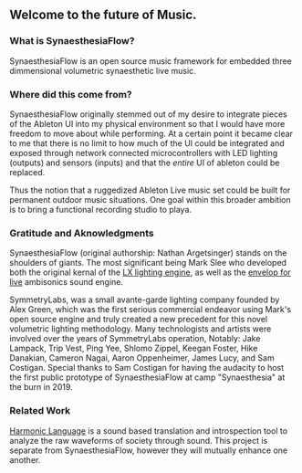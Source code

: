 ## Welcome to the future of Music.

### What is SynaesthesiaFlow?

SynaesthesiaFlow is an open source music framework for embedded three dimmensional volumetric synaesthetic live music.

### Where did this come from?

SynaesthesiaFlow originally stemmed out of my desire to integrate pieces of the Ableton UI into my physical environment so that I would have more freedom to move about while performing.  At a certain point it became clear to me that there is no limit to how much of the UI could be integrated and exposed through network connected microcontrollers with LED lighting (outputs) and sensors (inputs) and that the *entire* UI of ableton could be replaced.

Thus the notion that a ruggedized Ableton Live music set could be built for permanent outdoor music situations.  One goal within this broader ambition is to bring a functional recording studio to playa.

### Gratitude and Aknowledgments

SynaesthesiaFlow (original authorship: Nathan Argetsinger) stands on the shoulders of giants.  The most significant being Mark Slee who developed both the original kernal of the [LX lighting engine](https://github.com/heronarts/LX), as well as the [envelop for live](https://github.com/EnvelopSound/EnvelopForLive) ambisonics sound engine.

SymmetryLabs, was a small avante-garde lighting company founded by Alex Green, which was the first serious commercial endeavor using Mark's open source engine and truly created a new precedent for this novel volumetric lighting methodology.  Many technologists and artists were involved over the years of SymmetryLabs operation,  Notably: Jake Lampack, Trip Vest, Ping Yee, Shlomo Zippel, Keegan Foster, Hike Danakian, Cameron Nagai, Aaron Oppenheimer, James Lucy, and Sam Costigan.  Special thanks to Sam Costigan for having the audacity to host the first public prototype of SynaesthesiaFlow at camp "Synaesthesia" at the burn in 2019.

### Related Work

[Harmonic Language](http://harmoniclanguage.io) is a sound based translation and introspection tool to analyze the raw waveforms of society through sound.  This project is separate from SynaesthesiaFlow, however they will mutually enhance one another.
